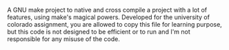 A GNU make project to native and cross compile a project with a lot of features, using make's magical powers. Developed for the university of colorado assignment, you are allowed to copy this file for learning purpose, but this code is not designed to be efficient or to run and I'm not responsible for any misuse of the code.
